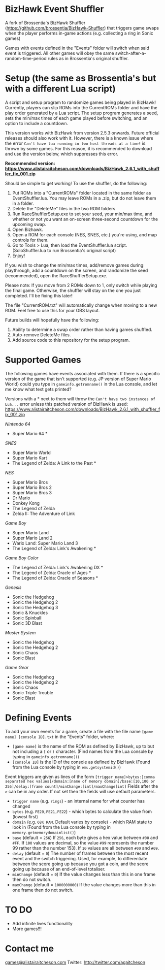 # BizHawk Event Shuffler

A fork of Brossentia's BizHawk Shuffler (https://github.com/brossentia/BizHawk-Shuffler) that triggers game swaps when the player performs in-game actions (e.g. collecting a ring in Sonic games)

Games with events defined in the "Events" folder will switch when said event is triggered. All other games will obey the same switch-after-a-random-time-period rules as in Brossentia's original shuffler.

# Setup (the same as Brossentia's but with a different Lua script)
A script and setup program to randomize games being played in BizHawk! Currently, players can slip ROMs into the CurrentROMs folder and have the play order generated by a Lua script. The setup program generates a seed, sets the min/max times of each game played before switching, and an option to include a countdown.

This version works with BizHawk from version 2.5.3 onwards. Future official releases should also work with it. However, there is a known issue where the error `Can't have lua running in two host threads at a time!` is thrown by some games. For this reason, it is recommended to download and use the version below, which suppresses this error.

**Recommended version: https://www.alistairaitcheson.com/downloads/BizHawk_2.6.1_with_shuffler_fix_001.zip**

Should be simple to get working! To use the shuffler, do the following:

1. Put ROMs into a "CurrentROMs" folder located in the same folder as EventShuffler.lua. You may leave ROMs in a .zip, but do not leave them in a folder.
2. Delete the "DeleteMe" files in the two ROM folders.
3. Run RaceShufflerSetup.exe to set your seed, your min/max time, and whether or not you want an on-screen three-second countdown for the upcoming swap.
4. Open Bizhawk.
5. Open a ROM for each console (NES, SNES, etc.) you're using, and map controls for them.
6. Go to Tools > Lua, then load the EventShuffler.lua script. (SoloShuffler.lua to run Brossentia's original script)
5. Enjoy!

If you wish to change the min/max times, add/remove games during playthrough, add a countdown on the screen, and randomize the seed (recommended), open the RaceShufflerSetup.exe.

Please note: If you move from 2 ROMs down to 1, only switch while playing the final game. Otherwise, the shuffler will stay on the one you just completed. I'll be fixing this later!

The file "CurrentROM.txt" will automatically change when moving to a new ROM. Feel free to use this for your OBS layout.

Future builds will hopefully have the following:

1. Ability to determine a swap order rather than having games shuffled.
2. Auto-remove DeleteMe files.
2. Add source code to this repository for the setup program.

# Supported Games

The following games have events associated with them. If there is a specific version of the game that isn't supported (e.g. JP version of Super Mario World) could you type in `gameinfo.getromname()` in the Lua console, and let me know what text gets printed?

Versions with a * next to them will throw the `Can't have two instances of Lua...` error unless this patched version of BizHawk is used: https://www.alistairaitcheson.com/downloads/BizHawk_2.6.1_with_shuffler_fix_001.zip

*Nintendo 64*
- Super Mario 64 *

*SNES*
- Super Mario World
- Super Mario Kart
- The Legend of Zelda: A Link to the Past *

*NES*
- Super Mario Bros
- Super Mario Bros 2
- Super Mario Bros 3
- Dr Mario
- Donkey Kong
- The Legend of Zelda
- Zelda II: The Adventure of Link

*Game Boy*
- Super Mario Land
- Super Mario Land 2
- Wario Land: Super Mario Land 3
- The Legend of Zelda: Link's Awakening *

*Game Boy Color*
- The Legend of Zelda: Link's Awakening DX *
- The Legend of Zelda: Oracle of Ages *
- The Legend of Zelda: Oracle of Seasons *


*Genesis*
- Sonic the Hedgehog
- Sonic the Hedgehog 2
- Sonic the Hedgehog 3
- Sonic & Knuckles
- Sonic Spinball
- Sonic 3D Blast

*Master System*
- Sonic the Hedgehog
- Sonic the Hedgehog 2
- Sonic Chaos
- Sonic Blast

*Game Gear*
- Sonic the Hedgehog
- Sonic the Hedgehog 2
- Sonic Chaos
- Sonic Triple Trouble
- Sonic Blast

# Defining Events

To add your own events for a game, create a file with the file name `[game name] [console ID].txt` in the "Events" folder, where:
- `[game name]` is the name of the ROM as defined by BizHawk, up to but not including a `[` or `(` character. (Find names from the Lua console by typing in `gameinfo.getromname()`)
- `[console ID]` is the ID of the console as defined by BizHawk (Found from the Lua console by typing in `emu.getsystemid()`)

Event triggers are given as lines of the form
`[trigger name]>bytes:[comma separated hex values]/domain:[name of memory domain]/base:[10,100 or 256]/delay:[frame count]/minChange:[int]/maxChange[int]`
Fields after the `>` can be in any order. If not set then the fields will use default parameters.

- `trigger name` (e.g. `rings`) - an internal name for what counter has changed
- `bytes` (e.g. `FE20,FE21,FE22`) - which bytes to calculate the value from (lowest first)
- `domain` (e.g. `68K RAM`. Default varies by console) - which RAM state to look in (Found from the Lua console by typing in `memory.getmemorydomainlist()`)
- `base` (default = `256`) If `256`, each byte gives a hex value between `#00` and `#FF`. If `100` values are decimal, so the value `#99` represents the number 99 rather than the number 153). If `10` values are all between `#00` and `#09`.
- `delay` (default = `0`) The number of frames between the most recent event and the switch triggering. Used, for example, to differentiate between the score going up because you got a coin, and the score going up because of an end-of-level totaliser.
- `minChange` (default = `0`) If the value changes less than this in one frame then do not switch.
- `maxChange` (default = `1000000000`) If the value changes more than this in one frame then do not switch. 

# TO DO

- Add infinite lives functionality
- More games!!!

# Contact me

games@alistairaitcheson.com
Twitter: http://twitter.com/agaitcheson
